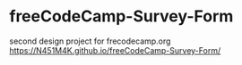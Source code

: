 # freeCodeCamp-Survey-Form
second design project for frecodecamp.org
https://N451M4K.github.io/freeCodeCamp-Survey-Form/
